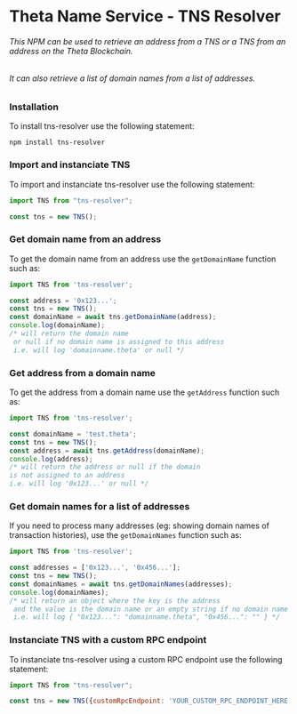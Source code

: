 # Theta Name Service - TNS Resolver

###### This NPM can be used to retrieve an address from a TNS or a TNS from an address on the Theta Blockchain.
###### It can also retrieve a list of domain names from a list of addresses.

### Installation
To install tns-resolver use the following statement:
```console
npm install tns-resolver
```

### Import and instanciate TNS
To import and instanciate tns-resolver use the following statement:
```js script
import TNS from "tns-resolver";

const tns = new TNS();
```

### Get domain name from an address
To get the domain name from an address use the ```getDomainName``` function such as: 
```js script
import TNS from 'tns-resolver';

const address = '0x123...';
const tns = new TNS();
const domainName = await tns.getDomainName(address);
console.log(domainName);
/* will return the domain name 
 or null if no domain name is assigned to this address
 i.e. will log 'domainname.theta' or null */
```

### Get address from a domain name
To get the address from a domain name use the ```getAddress``` function such as:
```js script
import TNS from 'tns-resolver';

const domainName = 'test.theta';
const tns = new TNS();
const address = await tns.getAddress(domainName);
console.log(address);
/* will return the address or null if the domain
is not assigned to an address
i.e. will log '0x123...' or null */
```

### Get domain names for a list of addresses
If you need to process many addresses (eg: showing domain names of transaction histories), use the ```getDomainNames``` function such as: 
```js script
import TNS from 'tns-resolver';

const addresses = ['0x123...', '0x456...'];
const tns = new TNS();
const domainNames = await tns.getDomainNames(addresses);
console.log(domainNames);
/* will return an object where the key is the address
 and the value is the domain name or an empty string if no domain name is assigned on this address
 i.e. will log { "0x123...": "domainname.theta", "0x456...": "" } */
```

### Instanciate TNS with a custom RPC endpoint
To instanciate tns-resolver using a custom RPC endpoint use the following statement:
```js script
import TNS from "tns-resolver";

const tns = new TNS({customRpcEndpoint: 'YOUR_CUSTOM_RPC_ENDPOINT_HERE'});
```
